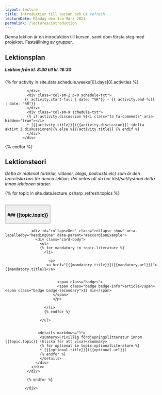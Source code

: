 ```yaml
---
layout: lecture
title: Introduktion till kursen och C# refresh
lectureDate: Måndag den 1:a Mars 2021
permalink: /lectures/introduction
---
```



Denna lektion är en introduktion till kursen, samt dom första steg med projektet. Fastsällning av grupper.

## Lektionsplan








  <div class="card schedule-card">
          <div class="card-body">
            <div class="row">
                <h5 class="pl-3"><i class="bi bi-calendar-week"></i> Lektion från kl. 8:30 till kl. 16:30 </h5>
            </div>

            
{% for activity in site.data.schedule.weeks[0].days[0].activities %}
            <div class="row">
              <div class="col-sm-1 ">
                <div class="circle"></div>

              </div>
              <div class="col-sm-2 p-0 schedule-txt">
             {{ activity.start-full | date: "%R"}} - {{ activity.end-full | date: "%R"}} 
              </div>
              <div class="col-sm-9 schedule-txt">
              {% if activity.discussion %}<i class="fa fa-comments" aria-hidden="true"></i> 
              * [{{activity.title}}]({{activity.discussion}}) (delta aktivt i diskussionen){% else %}{{activity.title}} {% endif %}
              </div>
            </div>

{% endfor %}
          </div>
        </div>




## Lektionsteori
*Detta är material (artiklar, videoer, blogs, podcasts etc) som är den teoretiska bas för denna lektion, det antas att du har läst/set/lystnad detta innan lektionen starter.*





  <div class="accordion" id="accordionExample">
{% for topic in site.data.lecture_csharp_refresh.topics %}
  <div class="card">
                <div class="card-header" id="headingOne">
                  <h2 class="mb-0 w-100">
                    <button class="btn btn-link btn-block text-left" type="button" data-toggle="collapse" data-target="#collapseOne" aria-expanded="false" aria-controls="collapseOne">
                      <h3 id="object-oriented-programming-and-c"><i class="bi bi-caret-right-fill"></i> 
                      ### {{topic.topic}}
                      </h3>
                    </button>
                  </h2>
                </div>

                <div id="collapseOne" class="collapse show" aria-labelledby="headingOne" data-parent="#accordionExample">
                  <div class="card-body">
                    <ul>
                    {% for mandatory in topic.literature %}
                      <li>
                       
                        <p>
                       <a href="[{{mandatory.title}}]({{mandatory.url}})">{{mandatory.title}}</a>
                       
                        
                            <span class="badges">
                            <span class="badge badge-info">article</span><span class="badge badge-secondary">12 min</span>
                          </span>
                          </p>
                          
                      </li>
                      {% endfor %}
                      
                    </ul>


                   <details markdown="1">
                    <summary>Frivillig fördjupningslitteratur innom {{topic.topic}} (klicka för att visa)</summary>
                    {% for optional in topic.optionalLiterature %}
                    * [{{optional.title}}]({{optional.url}})
                    {% endfor %}
                    </details>
                  </div>
                </div>
              </div>

              {% endfor %}
              
             </div>   
